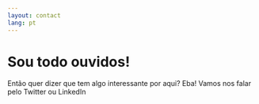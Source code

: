 ```yaml
---
layout: contact
lang: pt
---
```


<h1>Sou todo ouvidos!</h1>
<p>Então quer dizer que tem algo interessante por aqui? Eba! 
Vamos nos falar pelo Twitter ou LinkedIn</p>